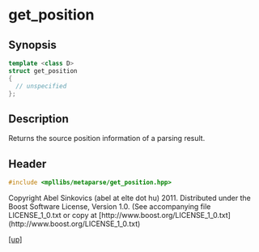 # get_position

## Synopsis

```cpp
template <class D>
struct get_position
{
  // unspecified
};
```

## Description

Returns the source position information of a parsing result.

## Header

```cpp
#include <mpllibs/metaparse/get_position.hpp>
```

<p class="copyright">
Copyright Abel Sinkovics (abel at elte dot hu) 2011.
Distributed under the Boost Software License, Version 1.0.
(See accompanying file LICENSE_1_0.txt or copy at
[http://www.boost.org/LICENSE_1_0.txt](http://www.boost.org/LICENSE_1_0.txt)
</p>

[[up]](reference.html)




